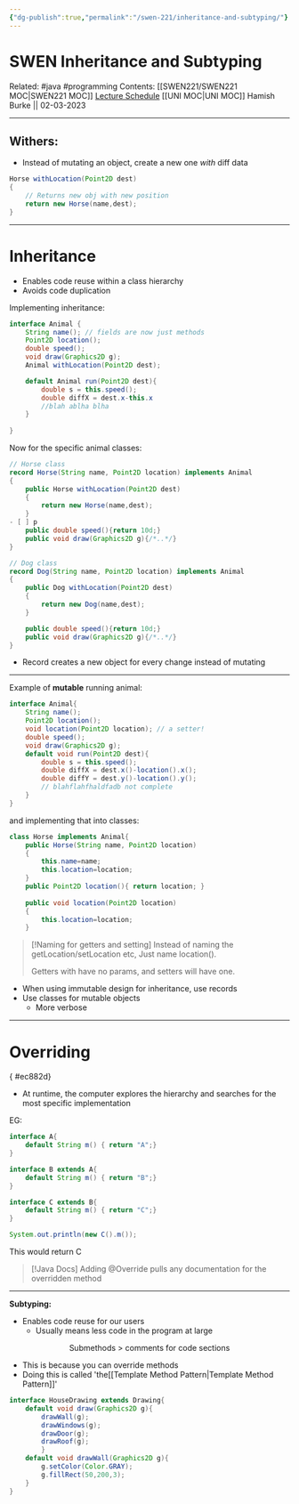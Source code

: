 ```yaml
---
{"dg-publish":true,"permalink":"/swen-221/inheritance-and-subtyping/"}
---
```



# SWEN Inheritance and Subtyping

Related: #java #programming 
Contents: [[SWEN221/SWEN221 MOC\|SWEN221 MOC]]
[Lecture Schedule](https://ecs.wgtn.ac.nz/Courses/SWEN221_2023T1/LectureSchedule)
[[UNI MOC\|UNI MOC]]
Hamish Burke || 02-03-2023
***

## Withers:

- Instead of mutating an object, create a new one *with* diff data

```java
Horse withLocation(Point2D dest) 
{
	// Returns new obj with new position
	return new Horse(name,dest);
}
```

***

# Inheritance

- Enables code reuse within a class hierarchy
- Avoids code duplication

Implementing inheritance:

```java
interface Animal {
	String name(); // fields are now just methods
	Point2D location();
	double speed();
	void draw(Graphics2D g);
	Animal withLocation(Point2D dest);

	default Animal run(Point2D dest){
		double s = this.speed();
		double diffX = dest.x-this.x
		//blah ablha blha
	}
	
}
```

Now for the specific animal classes:

```java
// Horse class
record Horse(String name, Point2D location) implements Animal
{
	public Horse withLocation(Point2D dest)
	{
		return new Horse(name,dest);
	}
- [ ] p
	public double speed(){return 10d;}
	public void draw(Graphics2D g){/*..*/}
}

// Dog class
record Dog(String name, Point2D location) implements Animal
{
	public Dog withLocation(Point2D dest)
	{
		return new Dog(name,dest);
	}

	public double speed(){return 10d;}
	public void draw(Graphics2D g){/*..*/}
}
```

- Record creates a new object for every change instead of mutating
***
Example of **mutable** running animal:

```java
interface Animal{ 
	String name(); 
	Point2D location(); 
	void location(Point2D location); // a setter! 
	double speed(); 
	void draw(Graphics2D g); 
	default void run(Point2D dest){ 
		double s = this.speed(); 
		double diffX = dest.x()-location().x(); 
		double diffY = dest.y()-location().y(); 
		// blahflahfhaldfadb not complete
	}
}
```

and implementing that into classes:

```java
class Horse implements Animal{
	public Horse(String name, Point2D location)
	{ 
		this.name=name; 
		this.location=location; 
	}
	public Point2D location(){ return location; } 
	
	public void location(Point2D location)
	{
		this.location=location;
	}
```

> [!Naming for getters and setting]
> Instead of naming the getLocation/setLocation etc,
> Just name location().
> 
> Getters with have no params, and setters will have one.

- When using immutable design for inheritance, use records
- Use classes for mutable objects
	- More verbose

***

# Overriding
{ #ec882d}


- At runtime, the computer explores the hierarchy and searches for the most specific implementation

EG:

```java
interface A{
	default String m() { return "A";}
}

interface B extends A{
	default String m() { return "B";}
}

interface C extends B{
	default String m() { return "C";}
}

System.out.println(new C().m());
```

This would return C

> [!Java Docs]
> Adding @Override pulls any documentation for the overridden method

***
**Subtyping:**
- Enables code reuse for our users
	- Usually means less code in the program at large


<p align="center">
Submethods > comments for code sections
</p>

- This is because you can override methods
- Doing this is called 'the[[Template Method Pattern\|Template Method Pattern]]'

```java
interface HouseDrawing extends Drawing{ 
	default void draw(Graphics2D g){ 
		drawWall(g); 
		drawWindows(g); 
		drawDoor(g); 
		drawRoof(g); 
		} 
	default void drawWall(Graphics2D g){
		g.setColor(Color.GRAY); 
		g.fillRect(50,200,3);
	}
}
```